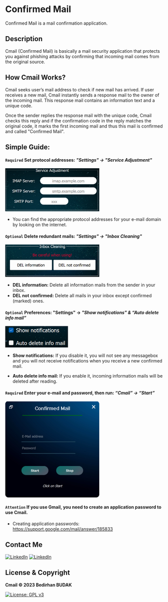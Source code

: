 # Confirmed Mail

Confirmed Mail is a mail confirmation application.

## Description

Cmail (Confirmed Mail) is basically a mail security application that protects you against phishing attacks by confirming that incoming mail comes from the original source.

## How Cmail Works?

Cmail seeks user’s mail address to check if new mail has arrived. If user receives a new mail, Cmail instantly sends a response mail to the owner of the incoming mail. This response mail contains an information text and a unique code.

Once the sender replies the response mail with the unique code, Cmail checks this reply and if the confirmation code in the reply matches the original code, it marks the first incoming mail and thus this mail is confirmed and called "Confirmed Mail".

## Simple Guide:

#### `Required` Set protocol addresses: *"Settings" -> "Service Adjustment"*

<img src="https://github.com/bedirhanbudak/Cmail/blob/main/readme/service_adjustment.png" alt="Service Adjustment" width="300"/>

* You can find the appropriate protocol addresses for your e-mail domain by looking on the internet.

#### `Optional` Delete redundant mails: *"Settings" -> "Inbox Cleaning"*

<img src="https://github.com/bedirhanbudak/Cmail/blob/main/readme/inbox_cleaning.png" alt="Inbox Cleaning" width="300"/>

* **DEL information:** Delete all information mails from the sender in your inbox.
* **DEL not confirmed:** Delete all mails in your inbox except confirmed (marked) ones.

#### `Optional` Preferences: "Settings" -> *"Show notifications" & “Auto delete info mail”*

<img src="https://github.com/bedirhanbudak/Cmail/blob/main/readme/preferences.png" alt="Preferences" width="200"/>

* **Show notifications:** If you disable it, you will not see any messagebox and you will not receive notifications when you receive a new confirmed mail.

* **Auto delete info mail:** If you enable it, incoming information mails will be deleted after reading.

#### `Required` Enter your e-mail and password, then run: *“Cmail” -> “Start”*

<img src="https://github.com/bedirhanbudak/Cmail/blob/main/readme/cmail.png" alt="Cmail" width="300"/>

#### `Attention` If you use Gmail, you need to create an application password to use Cmail.

* Creating application passwords: https://support.google.com/mail/answer/185833

## Contact Me

[![LinkedIn](https://img.shields.io/badge/LinkedIn-blue?logo=linkedin.svg)](https://www.linkedin.com/in/bedirhan-budak) [![LinkedIn](https://img.shields.io/badge/Telegram-blue?logo=telegram.svg)](https://t.me/bedirhanb)

## License & Copyright

**Cmail © 2023 Bedirhan BUDAK**

[![License: GPL v3](https://img.shields.io/badge/License-GPLv3-blue.svg)](https://www.gnu.org/licenses/gpl-3.0)
